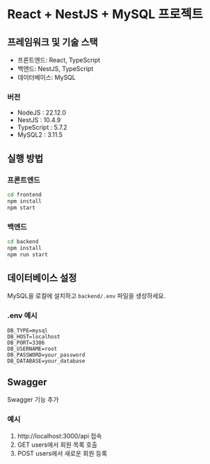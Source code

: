 # React + NestJS + MySQL 프로젝트

## 프레임워크 및 기술 스택
- 프론트엔드: React, TypeScript
- 백엔드: NestJS, TypeScript
- 데이터베이스: MySQL

### 버전
- NodeJS : 22.12.0
- NestJS : 10.4.9
- TypeScript : 5.7.2
- MySQL2 : 3.11.5

## 실행 방법

### 프론트엔드
```bash
cd frontend
npm install
npm start
```

### 백엔드
```bash
cd backend
npm install
npm run start
```

## 데이터베이스 설정
MySQL을 로컬에 설치하고 `backend/.env` 파일을 생성하세요.

### .env 예시
```env
DB_TYPE=mysql
DB_HOST=localhost
DB_PORT=3306
DB_USERNAME=root
DB_PASSWORD=your_password
DB_DATABASE=your_database
```

## Swagger
Swagger 기능 추가

### 예시
1. http://localhost:3000/api 접속
2. GET users에서 회원 목록 호출
3. POST users에서 새로운 회원 등록
